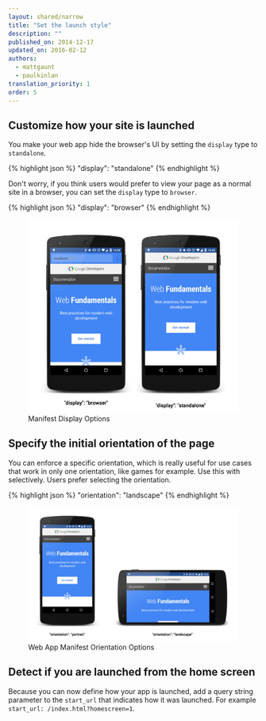 ```yaml
---
layout: shared/narrow
title: "Set the launch style"
description: ""
published_on: 2014-12-17
updated_on: 2016-02-12
authors:
  - mattgaunt
  - paulkinlan
translation_priority: 1
order: 5
---
```


## Customize how your site is launched

You make your web app hide the browser's UI by setting the `display` type to `standalone`.

{% highlight json %}
"display": "standalone"
{% endhighlight %}

Don't worry, if you think users would prefer to view your page as a normal 
site in a browser, you can set the `display` type to `browser`.

{% highlight json %}
"display": "browser"
{% endhighlight %}

<figure>
  <img src="images/manifest-display-options.png" alt="web-app-capable">
  <figcaption>Manifest Display Options</figcaption>
</figure>

## Specify the initial orientation of the page

You can enforce a specific orientation, which is really useful for use cases 
that work in only one orientation, like games for example. Use this with 
selectively. Users prefer selecting the orientation.

{% highlight json %}
"orientation": "landscape"
{% endhighlight %}

<figure>
  <img src="images/manifest-orientation-options.png" alt="Web App Manifest Orientation Options">
  <figcaption>Web App Manifest Orientation Options</figcaption>
</figure>

## Detect if you are launched from the home screen

Because you can now define how your app is launched, add a query string parameter to the `start_url` that indicates how it was launched. For example `start_url: /index.html?homescreen=1`.